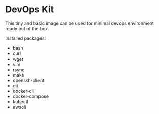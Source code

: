 # DevOps Kit

This tiny and basic image can be used for minimal devops environment ready out of the box.

Installed packages:

- bash
- curl
- wget  
- vim  
- rsync
- make
- openssh-client  
- git
- docker-cli
- docker-compose
- kubectl
- awscli